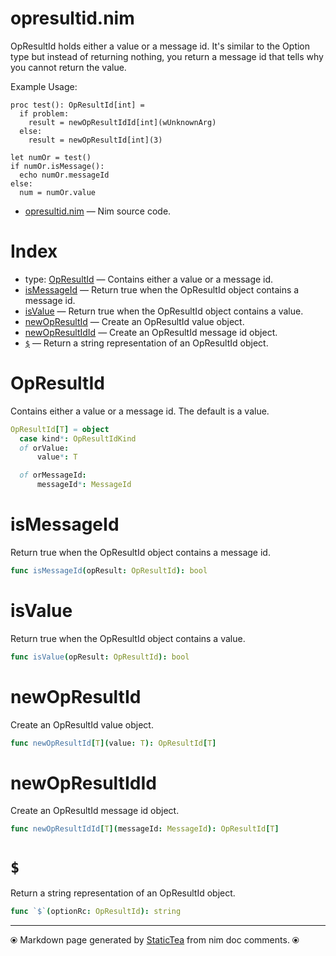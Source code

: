 # opresultid.nim

OpResultId holds either a value or a message id.  It's similar to
the Option type but instead of returning nothing, you return a
message id that tells why you cannot return the value.

Example Usage:

~~~
proc test(): OpResultId[int] =
  if problem:
    result = newOpResultIdId[int](wUnknownArg)
  else:
    result = newOpResultId[int](3)

let numOr = test()
if numOr.isMessage():
  echo numOr.messageId
else:
  num = numOr.value
~~~~

* [opresultid.nim](../src/opresultid.nim) &mdash; Nim source code.
# Index

* type: [OpResultId](#opresultid) &mdash; Contains either a value or a message id.
* [isMessageId](#ismessageid) &mdash; Return true when the OpResultId object contains a message id.
* [isValue](#isvalue) &mdash; Return true when the OpResultId object contains a value.
* [newOpResultId](#newopresultid) &mdash; Create an OpResultId value object.
* [newOpResultIdId](#newopresultidid) &mdash; Create an OpResultId message id object.
* [`$`](#) &mdash; Return a string representation of an OpResultId object.

# OpResultId

Contains either a value or a message id. The default is a value.

```nim
OpResultId[T] = object
  case kind*: OpResultIdKind
  of orValue:
      value*: T

  of orMessageId:
      messageId*: MessageId


```

# isMessageId

Return true when the OpResultId object contains a message id.

```nim
func isMessageId(opResult: OpResultId): bool
```

# isValue

Return true when the OpResultId object contains a value.

```nim
func isValue(opResult: OpResultId): bool
```

# newOpResultId

Create an OpResultId value object.

```nim
func newOpResultId[T](value: T): OpResultId[T]
```

# newOpResultIdId

Create an OpResultId message id object.

```nim
func newOpResultIdId[T](messageId: MessageId): OpResultId[T]
```

# `$`

Return a string representation of an OpResultId object.

```nim
func `$`(optionRc: OpResultId): string
```


---
⦿ Markdown page generated by [StaticTea](https://github.com/flenniken/statictea/) from nim doc comments. ⦿
